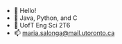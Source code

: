 - 👋 Hello!
- 🌱 Java, Python, and C
- 💞️ UofT Eng Sci 2T6
- 📫 maria.salonga@mail.utoronto.ca

<!---
mariasalonga/mariasalonga is a ✨ special ✨ repository because its `README.md` (this file) appears on your GitHub profile.
You can click the Preview link to take a look at your changes.
--->
